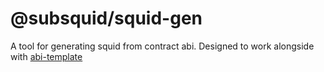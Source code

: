 # @subsquid/squid-gen

A tool for generating squid from contract abi. Designed to work alongside with [abi-template](https://github.com/subsquid/squid-abi-template)